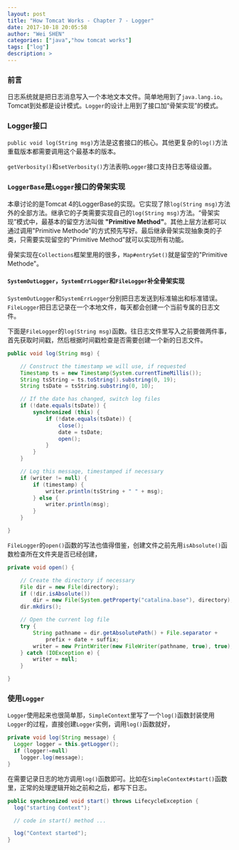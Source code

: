 ```yaml
---
layout: post
title: "How Tomcat Works - Chapter 7 - Logger"
date: 2017-10-18 20:05:58
author: "Wei SHEN"
categories: ["java","how tomcat works"]
tags: ["log"]
description: >
---
```


### 前言
日志系统就是把日志消息写入一个本地文本文件。简单地用到了`java.lang.io`。Tomcat到处都是设计模式。`Logger`的设计上用到了接口加“骨架实现”的模式。

### Logger接口
`public void log(String msg)`方法是这套接口的核心。其他更复杂的`log()`方法重载版本都需要调用这个最基本的版本。

`getVerbosity()`和`setVerbosity()`方法表明`Logger`接口支持日志等级设置。

### `LoggerBase`是`Logger`接口的骨架实现
本章讨论的是Tomcat 4的LoggerBase的实现。它实现了除`log(String msg)`方法外的全部方法。继承它的子类需要实现自己的`log(String msg)`方法。“骨架实现”模式中，最基本的留空方法叫做 **"Primitive Method"**。其他上层方法都可以通过调用"Primitive Methode"的方式预先写好。最后继承骨架实现抽象类的子类，只需要实现留空的"Primitive Method"就可以实现所有功能。

骨架实现在`Collections`框架里用的很多，`Map#entrySet()`就是留空的"Primitive Methode"。

#### `SystemOutLogger`，`SystemErrLogger`和`FileLogger`补全骨架实现
`SystemOutLogger`和`SystemErrLogger`分别把日志发送到标准输出和标准错误。`FileLogger`把日志记录在一个本地文件，每天都会创建一个当前专属的日志文件。

下面是`FileLogger`的`log(String msg)`函数。往日志文件里写入之前要做两件事，首先获取时间戳，然后根据时间戳检查是否需要创建一个新的日志文件。
```java
public void log(String msg) {

    // Construct the timestamp we will use, if requested
    Timestamp ts = new Timestamp(System.currentTimeMillis());
    String tsString = ts.toString().substring(0, 19);
    String tsDate = tsString.substring(0, 10);

    // If the date has changed, switch log files
    if (!date.equals(tsDate)) {
        synchronized (this) {
            if (!date.equals(tsDate)) {
                close();
                date = tsDate;
                open();
            }
        }
    }

    // Log this message, timestamped if necessary
    if (writer != null) {
        if (timestamp) {
            writer.println(tsString + " " + msg);
        } else {
            writer.println(msg);
        }
    }

}
```
`FileLogger`的`open()`函数的写法也值得借鉴，创建文件之前先用`isAbsolute()`函数检查所在文件夹是否已经创建，
```java
private void open() {

    // Create the directory if necessary
    File dir = new File(directory);
    if (!dir.isAbsolute())
        dir = new File(System.getProperty("catalina.base"), directory);
    dir.mkdirs();

    // Open the current log file
    try {
        String pathname = dir.getAbsolutePath() + File.separator +
            prefix + date + suffix;
        writer = new PrintWriter(new FileWriter(pathname, true), true);
    } catch (IOException e) {
        writer = null;
    }

}
```

### 使用`Logger`
`Logger`使用起来也很简单那，`SimpleContext`里写了一个`log()`函数封装使用`Logger`的过程，直接创建`Logger`实例，调用`log()`函数就好，
```java
private void log(String message) {
  Logger logger = this.getLogger();
  if (logger!=null)
    logger.log(message);
}
```
在需要记录日志的地方调用`log()`函数即可。比如在`SimpleContext#start()`函数里，正常的处理逻辑开始之前和之后，都写下日志。
```java
public synchronized void start() throws LifecycleException {
  log("starting Context");

  // code in start() method ...

  log("Context started");
}
```
